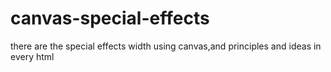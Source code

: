 # canvas-special-effects
there are the special effects width using canvas,and principles and ideas in every html
